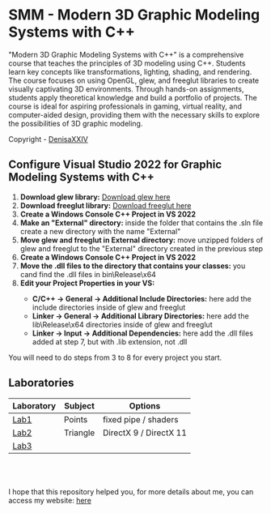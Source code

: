 # SMM - Modern 3D Graphic Modeling Systems with C++
"Modern 3D Graphic Modeling Systems with C++" is a comprehensive course that teaches the principles of 3D modeling using C++. Students learn key concepts 
like transformations, lighting, shading, and rendering. The course focuses on using OpenGL, glew, and freeglut libraries to create visually captivating 3D 
environments. Through hands-on assignments, students apply theoretical knowledge and build a portfolio of projects. The course is ideal for aspiring professionals
in gaming, virtual reality, and computer-aided design, providing them with the necessary skills to explore the possibilities of 3D graphic modeling.

Copyright - [DenisaXXIV](https://github.com/DenisaXXIV)


## Configure Visual Studio 2022 for Graphic Modeling Systems with C++

<ol>
  <li><strong>Download glew library:</strong> <a href="https://glew.sourceforge.net/">Download glew here</a></li>
  <li><strong>Download freeglut library:</strong> <a href="https://freeglut.sourceforge.net/">Download freeglut here</a></li>
  <li><strong>Create a Windows Console C++ Project in VS 2022</strong></li>
  <li><strong>Make an "External" directory:</strong> inside the folder that contains the .sln file create a new directory with the name "External"</li>
  <li><strong>Move glew and freeglut in External directory:</strong> move unzipped folders of glew and freeglut to the "External" directory created in the previous step</li>
   <li><strong>Create a Windows Console C++ Project in VS 2022</strong></li>
  <li><strong>Move the .dll files to the directory that contains your classes:</strong> you cand find the .dll files in bin\Release\x64</li>
  <li><strong>Edit your Project Properties in your VS:</strong></li>
    <ul>
      <li><strong>C/C++ -> General -> Additional Include Directories:</strong> here add the include directories inside of glew and freeglut</li>
      <li><strong>Linker -> General -> Additional Library Directories:</strong> here add the lib\Release\x64 directories inside of glew and freeglut</li>
      <li><strong>Linker -> Input -> Additional Dependencies:</strong> here add the .dll files added at step 7, but with .lib extension, not .dll</li>
    </ul>
  </li>
</ol>

You will need to do steps from 3 to 8 for every project you start.

## Laboratories

|Laboratory|Subject|Options|
|----------|-------|-------|
|[Lab1](https://github.com/DenisaXXIV/FMI-UniTBv/tree/master/Year_2/Semester_II/SMM%20-%20Modern%203D%20Graphic%20Modeling%20Systems/Labs/Lab1)|Points|fixed pipe / shaders|
|[Lab2](https://github.com/DenisaXXIV/FMI-UniTBv/tree/master/Year_2/Semester_II/SMM%20-%20Modern%203D%20Graphic%20Modeling%20Systems/Labs/Lab2)|Triangle|DirectX 9 / DirectX 11|
|[Lab3](#)|


</br>
</br>
</br>
I hope that this repository helped you, for more details about me, you can access my website:  <a href="https://denisa-vasile.info/"> here </a>
